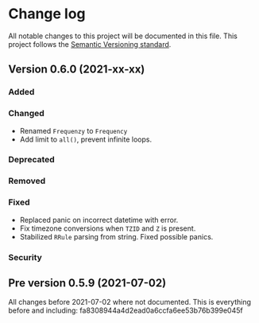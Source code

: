 # Change log
All notable changes to this project will be documented in this file.
This project follows the [Semantic Versioning standard](https://semver.org/).

## Version 0.6.0 (2021-xx-xx)

### Added

### Changed
- Renamed `Frequenzy` to `Frequency`
- Add limit to `all()`, prevent infinite loops.

### Deprecated

### Removed

### Fixed
- Replaced panic on incorrect datetime with error.
- Fix timezone conversions when `TZID` and `Z` is present.
- Stabilized `RRule` parsing from string. Fixed possible panics.

### Security

## Pre version 0.5.9 (2021-07-02)
All changes before 2021-07-02 where not documented.
This is everything before and including: fa8308944a4d2ead0a6ccfa6ee53b76b399e045f